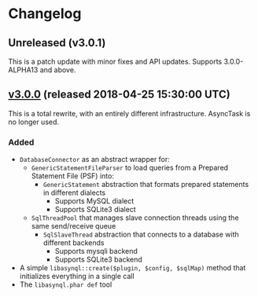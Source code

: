 # Changelog

## Unreleased (v3.0.1)
This is a patch update with minor fixes and API updates. Supports 3.0.0-ALPHA13 and above.
 
## [v3.0.0](https://github.com/poggit/libasynql/compare/v3.0.0...HEAD) (released 2018-04-25 15:30:00 UTC)
This is a total rewrite, with an entirely different infrastructure. AsyncTask is no longer used.

### Added
- `DatabaseConnector` as an abstract wrapper for:
    - `GenericStatementFileParser` to load queries from a Prepared Statement File (PSF) into:
        - `GenericStatement` abstraction that formats prepared statements in different dialects
            - Supports MySQL dialect
            - Supports SQLite3 dialect
    - `SqlThreadPool` that manages slave connection threads using the same send/receive queue
        - `SqlSlaveThread` abstraction that connects to a database with different backends
            - Supports mysqli backend
            - Supports SQLite3 backend
- A simple `libasynql::create($plugin, $config, $sqlMap)` method that initializes everything in a single call
- The `libasynql.phar def` tool
